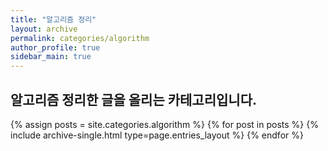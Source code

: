 ```yaml
---
title: "알고리즘 정리"
layout: archive
permalink: categories/algorithm
author_profile: true
sidebar_main: true
---
```


## 알고리즘 정리한 글을 올리는 카테고리입니다.

{% assign posts = site.categories.algorithm %}
{% for post in posts %} {% include archive-single.html type=page.entries_layout %} {% endfor %}
